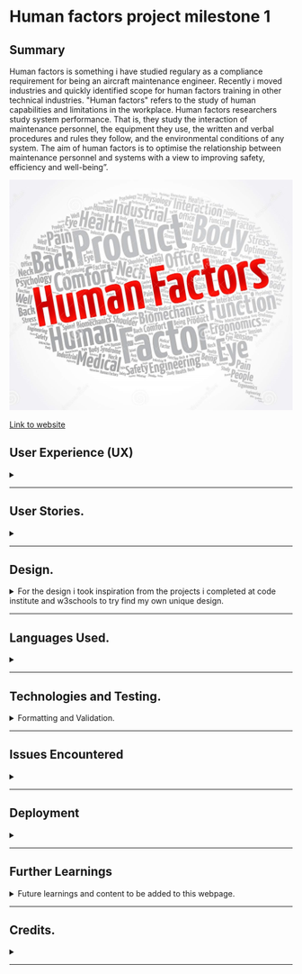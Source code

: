 <H1>Human factors project milestone 1</H1>


<h2>Summary</h2>

<p> Human factors is something i have studied regulary as a compliance requirement for being an aircraft maintenance engineer. Recently i moved industries and quickly identified scope for human factors training in other technical industries. "Human factors" refers to the study of human capabilities and limitations in the workplace. Human factors researchers study system performance. That is, they study the interaction of maintenance personnel, the equipment they use, the written and verbal procedures and rules they follow, and the environmental conditions of any system. The aim of human factors is to optimise the relationship between maintenance personnel and systems with a view to improving safety, efficiency and well-being”. </p>



<img src="assets/images/hf-logo.jpg">


<a href="https://sdmoen.github.io/humanfactors-project/" target="_blank">Link to website</a>


<H2>User Experience (UX)</H2>
<details><summary></summary>
<li>Visitor Goals</li>
As a user I would sign up to learn about the different impacts human factors can have on an industry.
As a user i would see the benefits and skills to be learned from the course.

<li>Developer Goals</li>
Increase industry safety awareness around human limitations and performance.
Continue to add revelant content to course material and further develope the site.
</details>
<hr>

<h2>User Stories.</h2>
<details>
<summary></summary>

<ul>
<li>First time User</li>
As a first time user, I want to know what is on offer.
As a first time user, I want to know of the importance of completing such a course.
As a first time user, I want to see some examples of what can go wrong in industries when human error is involved.
As a first time user, I want to avail of the free course on offer.

<li>Returning User.</li>
As a returning user, I want to revisit updated podcast and video learning content.
As a returning user, I want to revisit updated literature library content.
As a returning user, I want to find intermediate and advanced courses.

<li>Site owner</li>
As the site owner, I want users to find revelant information on training.
As the site owner, I want users to avail of a free course and return for more advanced teachings.

<li>Target Audience.</li>
Industry professionals.
Environment health and safety reps.
Trainees, students and apprentices.
</ul>
</details>
<hr>



<h2>Design.</h2>

<details>
<summary>For the design i took inspiration from the projects i completed at code institute and w3schools to try find my own unique design. </summary>

<ul>
<li>For Colours i used <a href="https://material.io/resources/color/#!/?view.left=0&view.right=0">Color Tool</a> </li>
<li>For Fonts i used <a href="https://fonts.google.com/">Google Fonts</a></li>
<li>Main Index page features a large Human Factors logo to grab attention with a menu list located above. </li>
<li>Middle section of the main page consists of a center image surrounded by information taught on the course.</li>
<li>Lower section of the main page consists of tiles each containing a link to Wiki page, a future podcast audio, future video content and Literature content.<li.>
<li>Second page is the incidents page showing catastropic incidents resulting from human error showing the importance of human factors courses and study.</li>
<li>Third page is a form page to sign up with the intention to receive a free initial course.</li>
</ul>

</details>
<hr>



<h2>Languages Used.</h2>

<details>
<summary></summary>

<ul>
<li>html.</li>
<li>css.</li>
</ul>

</details>
<hr>

<h2>Technologies and Testing. </h2>

<details>
<summary>Formatting and Validation.</summary>

<p> Web Accessibility Evaluation Tool <a href="https://wave.webaim.org/report#/https://sdmoen.github.io/humanfactors-project/">WAVE</a>

<ul>
<li>HTML formatter <a href="https://webformatter.com/html">html & css formatter</a></li>
<li>CSS formatter</li>
<li><a href="https://jigsaw.w3.org/css-validator/validator?uri=https%3A%2F%2Fsdmoen.github.io%2Fhumanfactors-project%2F&profile=css3svg&usermedium=all&warning=1&vextwarning=&lang=en">WC3 CSS Validator</a></li>
<li><a href="https://validator.w3.org/nu/?doc=https%3A%2F%2Fsdmoen.github.io%2Fhumanfactors-project%2F">WC£ HTML Validator</a></li>
</ul>
<img src="assets/images/am-i-responsive.jpg">
</details>
<hr>



<h2>Issues Encountered</h2>

<details>
<summary></summary>
<ul>
<li>Some difficulties with responsiveness but got there in the end i think. </li>
<li>I intended to learn how to add a google maps iframe and more information on the content page , but due to time constraints was unable to, this will be added in future.</li>
<li>I tried but was unable to add a pentagon shape in the center skills section to complement the image and the five surronding items, this will be added in future.</li>
<li>I tried but was unable to add an animation so the main image would slowly and constantly move from left to right, this will be added in future.</li>
<li>Wireframes was something i completely missed however i have made it a priority to be up to speed quickly and efficiently for the next project.</li>
</ul>
</details>
<hr>


<h2>Deployment</h2>

<details>
<summary></summary>
<ul>
<li>Wepage is deployed and saved on Github.com.</li>
</ul>
</details>
<hr>


<h2>Further Learnings</h2>

<details>
<summary>Future learnings and content to be added to this webpage.</summary>

<ul>
<li>Wireframes.</li>
<li>Time management.</li>
<li>Iframe and google maps links.</li>
<li>Audio content <a href="https://www.thisamericanlife.org/634/human-error-in-volatile-situations"> Podcast</a></li>
<li>Video content <a href="https://www.youtube.com/watch?v=aGZz3w5Hy8Y</li>">YoutubeNHS</a></li>
<li>Literature Library.</li>
</ul>
</details>
<hr>

<h2>Credits.</h2>

<details>
<summary></summary>

<ul>
<li>Code Institute love running project for social media links and center image basic structure.</li>
<li>Mentors Akshat and Mo.</li>
<li>EASA module 9 human factors book.</li>
<li>Google images for the images used.</li>

</ul>
</details>
<hr>

